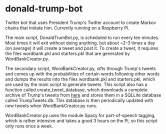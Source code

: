 # donald-trump-bot
Twitter bot that uses President Trump's Twitter account to create Markov chains that imitate him. Currently running on a Raspberry Pi.
  
The main script, DonaldTrumBot.py, is scheduled to run every ten minutes. Most times it will exit without doing anything, but about ~2-3 times a day (on average) it will create a tweet and post it. To create a tweet, it requires the files wordbank.pkl and starters.pkl that are generated by WordBankCreator.py.

The secondary script, WordBankCreator.py, sifts through Trump's tweets and comes up with the probabilities of certain words following other words and dumps the results into the files wordbank.pkl and starters.pkl, which are used by the main script to generate tweets. This script also has a function called create_tweet_database, which downloads a complete archive of Trump's tweets from [here](https://github.com/bpb27/trump_tweet_data_archive) and stores them in a SQLLite database called TrumpTweets.db. This database is then periodically updated with new tweets when WordBankCreator.py runs.

WordBankCreator.py uses the module Spacy for part-of-speech tagging, which is rather intensive and takes a good 3 hours on the Pi, so this script only runs once a week.
